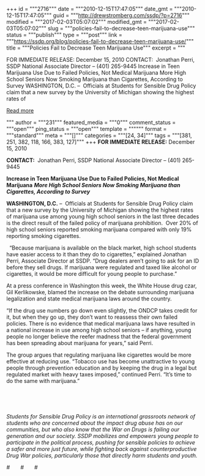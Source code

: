 +++
id = """2716"""
date = """2010-12-15T17:47:05"""
date_gmt = """2010-12-15T17:47:05"""
guid = """http://drewstromberg.com/ssdp/?p=2716"""
modified = """2017-02-03T05:07:02"""
modified_gmt = """2017-02-03T05:07:02"""
slug = """policies-fail-to-decrease-teen-marijuana-use"""
status = """publish"""
type = """post"""
link = """https://ssdp.org/blog/policies-fail-to-decrease-teen-marijuana-use/"""
title = """Policies Fail to Decrease Teen Marijuana Use"""
excerpt = """<p>FOR IMMEDIATE RELEASE: December 15, 2010 CONTACT:  Jonathan Perri, SSDP National Associate Director – (401) 265-9445 Increase in Teen Marijuana Use Due to Failed Policies, Not Medical Marijuana More High School Seniors Now Smoking Marijuana than Cigarettes, According to Survey WASHINGTON, D.C. –  Officials at Students for Sensible Drug Policy claim that a new survey by the University of Michigan showing the highest rates of</p>
<div class="h10"></div>
<p><a class="more-link2 flat" href="https://ssdp.org/blog/policies-fail-to-decrease-teen-marijuana-use/">Read more</a></p>
"""
author = """231"""
featured_media = """0"""
comment_status = """open"""
ping_status = """open"""
template = """"""
format = """standard"""
meta = """[]"""
categories = """[24, 34]"""
tags = """[381, 251, 382, 118, 166, 383, 127]"""
+++
<strong>FOR IMMEDIATE RELEASE:</strong> December 15, 2010

<strong>CONTACT:</strong>  Jonathan Perri, SSDP National Associate Director – (401) 265-9445
<div>

<strong>Increase in Teen Marijuana Use Due to Failed Policies, Not Medical Marijuana</strong>
<em><strong>More High School Seniors Now Smoking Marijuana than Cigarettes, According to Survey</strong></em>

</div>
<strong>WASHINGTON, D.C.</strong> –  Officials at Students for Sensible Drug Policy claim that a new survey by the University of Michigan showing the highest rates of marijuana use among young high school seniors in the last three decades is the direct result of the failed policy of marijuana prohibition.  Over 20% of high school seniors reported smoking marijuana compared with only 19% reporting smoking cigarettes.

&nbsp;
“Because marijuana is available on the black market, high school students have easier access to it than they do to cigarettes,” explained Jonathan Perri, Associate Director at SSDP. “Drug dealers aren’t going to ask for an ID before they sell drugs. If marijuana were regulated and taxed like alcohol or cigarettes, it would be more difficult for young people to purchase.”

At a press conference in Washington this week, the White House drug czar, Gil Kerlikowske, blamed the increase on the debate surrounding marijuana legalization and state medical marijuana laws around the country.

“If the drug use numbers go down even slightly, the ONDCP takes credit for it, but when they go up, they don’t want to reassess their own failed policies. There is no evidence that medical marijuana laws have resulted in a national increase in use among high school seniors &#8211; if anything, young people no longer believe the reefer madness that the federal government has been spreading about marijuana for years,&#8221; said Perri.

The group argues that regulating marijuana like cigarettes would be more effective at reducing use. “Tobacco use has become unattractive to young people through prevention education and by keeping the drug in a legal but regulated market with heavy taxes imposed,” continued Perri. “It’s time to do the same with marijuana.”

&nbsp;

&nbsp;
<div>

<em>Students for Sensible Drug Policy is an international grassroots network of students who are concerned about the impact drug abuse has on our communities, but who also know that the War on Drugs is failing our generation and our society. SSDP mobilizes and empowers young people to participate in the political process, pushing for sensible policies to achieve a safer and more just future, while fighting back against counterproductive Drug War policies, particularly those that directly harm students and youth.</em>

<em>#       #       #    </em>

</div>
